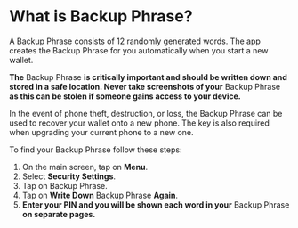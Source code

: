 # What is Backup Phrase?

A Backup Phrase consists of 12 randomly generated words. The app creates the Backup Phrase for you automatically when you start a new wallet.

**The** Backup Phrase **is critically important and should be written down and stored in a safe location. Never take screenshots of your** Backup Phrase **as this can be stolen if someone gains access to your device.**

In the event of phone theft, destruction, or loss, the Backup Phrase can be used to recover your wallet onto a new phone. The key is also required when upgrading your current phone to a new one.

To find your Backup Phrase follow these steps:

1. On the main screen, tap on **Menu**.
2. Select **Security Settings**.
3. Tap on Backup Phrase.
4. Tap on **Write Down** Backup Phrase **Again**.
5. **Enter your PIN and you will be shown each word in your** Backup Phrase **on separate pages.**
